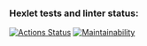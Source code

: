 ### Hexlet tests and linter status:
[![Actions Status](https://github.com/Alexander-Zaychenko/python-project-49/workflows/hexlet-check/badge.svg)](https://github.com/Alexander-Zaychenko/python-project-49/actions)
[![Maintainability](https://api.codeclimate.com/v1/badges/44cfc8989bdcf61dce37/maintainability)](https://codeclimate.com/github/Alexander-Zaychenko/python-project-49/maintainability)